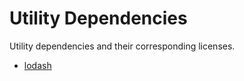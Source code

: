 # Utility Dependencies

Utility dependencies and their corresponding licenses.

- [lodash](https://lodash.com/)